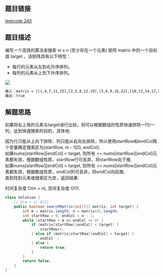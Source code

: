 ## 题目链接

[leetcode 240](https://leetcode.cn/problems/search-a-2d-matrix-ii/)

## 题目描述

编写一个高效的算法来搜索 m x n (至少存在一个元素) 矩阵 matrix 中的一个目标值 target 。该矩阵具有以下特性：

- 每行的元素从左到右升序排列。
- 每列的元素从上到下升序排列。

![](https://s3.bmp.ovh/imgs/2022/09/08/ce7e380edcf110b1.png)
```html
输入：matrix = [[1,4,7,11,15],[2,5,8,12,19],[3,6,9,16,22],[10,13,14,17,24],[18,21,23,26,30]], target = 5
输出：true
```

## 解题思路

如果将右上角的元素与target进行比较，则可以根据数组的性质快速排除一行/一列，达到快速搜索的目的，具体地: 

因为行只能从上向下排除、列只能从右向左排除，所以使用startRow和endCol两个变量确定搜索区为[startRow, m - 1][0, endCol].  
如果nums[startRow][endCol] < target, 则所有 <= nums[startRow][endCol]元素都失效，根据数组性质，startRow行可丢弃，将startRow向下推;  
如果nums[startRow][endCol] > target, 则所有 >= nums[startRow][endCol]元素都失效，根据数组性质，endCol列可丢弃，将endCol向前推;  
直到找到元素或搜索区为空，返回结果.

时间复杂度 O(m + n), 空间复杂度 O(1).

```JAVA
class Solution {
    // O(m + n) O(1)
    public boolean searchMatrix(int[][] matrix, int target) {
        int m = matrix.length, n = matrix[0].length;
        int startRow = 0, endCol = n - 1;
        while (startRow < m && endCol >= 0) {
            if (matrix[startRow][endCol] < target) {
                startRow++;
            } else if (matrix[startRow][endCol] > target) {
                endCol--;
            } else {
                return true;
            }
        }
        return false;
    }
}
```

